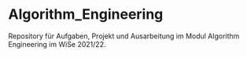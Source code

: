 # Algorithm_Engineering

Repository für Aufgaben, Projekt und Ausarbeitung im Modul Algorithm Engineering im WiSe 2021/22.